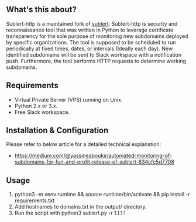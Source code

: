 ## What's this about?
Sublert-http is a maintained fork of [sublert](https://github.com/yassineaboukir/sublert). Sublert-http is security and reconnaissance tool that was written in Python to leverage certificate transparency for the sole purpose of monitoring new subdomains deployed by specific organizations. The tool is supposed to be scheduled to run periodically at fixed times, dates, or intervals (Ideally each day). New identified subdomains will be sent to Slack workspace with a notification push. Furthermore, the tool performs HTTP requests to determine working subdomains.

## Requirements
- Virtual Private Server (VPS) running on Unix. 
- Python 2.x or 3.x.
- Free Slack workspace.

## Installation & Configuration
Please refer to below article for a detailed technical explanation:
- https://medium.com/@yassineaboukir/automated-monitoring-of-subdomains-for-fun-and-profit-release-of-sublert-634cfc5d7708

## Usage

1. python3 -m venv runtime && source runtime/bin/activate && pip install -r requirements.txt
2. Add hostnames to domains.txt in the output/ directory.
3. Run the script with python3 sublert.py -r 1.1.1.1